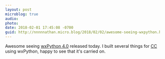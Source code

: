```yaml
---
layout: post
microblog: true
audio: 
photo: 
date: 2018-02-01 17:45:08 -0700
guid: http://nnnnnathan.micro.blog/2018/02/02/awesome-seeing-wxpython.html
---
```

Awesome seeing [wxPython 4.0](https://wxpython.org/news/wxpython-4.0.0-release/) released today. I built several things for [CC](http://creativecommons.org) using wxPython, happy to see that it's carried on.
